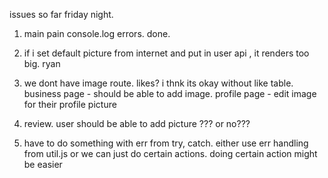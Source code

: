 issues so far
friday night.

1. main pain console.log errors.
done.

2. if i set default picture from internet and put in user api , it renders too big.
ryan
3. we dont have image route. likes? i thnk its okay without like table.
business page - should be able to add image.
profile page - edit image for their profile picture


6. review. user should be able to add picture ??? or no???

7. have to do something with err from try, catch. either use err handling from util.js or we can just do certain actions. doing certain
action might be easier